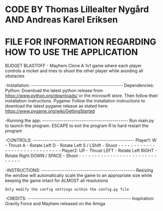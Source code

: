 # CODE BY Thomas Lillealter Nygård AND Andreas Karel Eriksen

# FILE FOR INFORMATION REGARDING HOW TO USE THE APPLICATION

BUDGET BLASTOFF - Mayhem Clone
A 1v1 game where each player controls a rocket and tries to shoot the other player while avoiding all obstacles

-Installation: -----------------------------------------------
    Dependencies:
        Python: Download the latest python release from https://www.python.org/downloads/ or the microsoft store.
                Then follow their installation instructions.
        Pygame: Follow the installation instructions to download the latest pygame release as stated here:
                https://www.pygame.org/wiki/GettingStarted

-Running the app: --------------------------------------------
    Run main.py to launch the program.
    ESCAPE to exit the program
    R to hard restart the program


-CONTROLS: ----------------------------------------------------
    Player1:
    W - Thrust
    A - Rotate Left
    D - Rotate Left
    S / LShift - Shoot
    - - - - - - - - - - - - - - - - - - - - - - - - - - - - - -
    Player2:
    UP - Thrust
    LEFT - Rotate Left
    RIGHT - Rotate Right
    DOWN / SPACE - Shoot
    - - - - - - - - - - - - - - - - - - - - - - - - - - - - - -

-INSTRUCTIONS: ------------------------------------------------
    Resizing the window will automatically scale the game to an appropriate size while keeping the game intact for ALMOST all resolutions

    Only modify the config settings within the config.py file

-CREDITS: -----------------------------------------------------
    Inspiration: Gravity Force and Mayhem released on the Amiga


